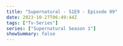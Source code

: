```yaml
---
title: "Supernatural - S1E9 - Episode 09"
date: 2023-10-27T06:49:44Z
tags: ["Tv-Series"]
series: ["Supernatural Season 1"]
showSummary: false
---
```


  <mux-player stream-type="on-demand"
  src="https://kp3d-my.sharepoint.com/personal/ryoo_kp3d_onmicrosoft_com/_layouts/15/download.aspx?share=EdVIuRYC8_hCqZwCFmCP1ocBGHVPB7qrZ94AGi1AxUIFlg" prefer-playback="mse" controls>
  </mux-player>
  
  
  <script src="https://cdn.jsdelivr.net/npm/@mux/mux-player"></script>
  
 <script type="application/ld+json">
 {
  "@context": "https://schema.org/",
  "@type": "VideoObject",
  "name": "Supernatural - S1E9 - Episode 09",
  "contentUrl": "https://stream.mux.com/eTPfJSpq7vXB00pM02p52S01ujlJO8zg7dY9p00rz00B01JrU.m3u8",
  "thumbnailUrl": "https://www.themoviedb.org/t/p/original/rTS409d3GgcPDjdc9ut2khzHDp3.jpg?width=314&fit_mode=preserve&time=25",
  "uploadDate": "2023-10-27T06:49:44Z",
}

</script>